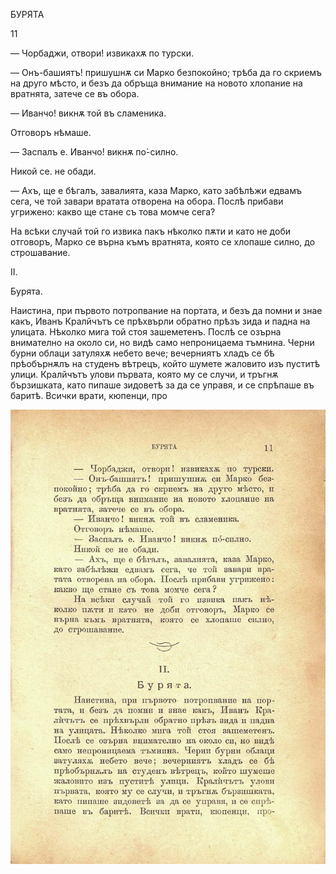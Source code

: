 ﻿БУРЯТА

11

— Чорбаджи, отвори! извикахѫ по турски.

— Онъ-башиятъ! пришушнѫ си Марко безпокойно; трѣба да го скриемъ на друго мѣсто, и безъ да обръща внимание на новото хлопание на вратнята, затече се въ обора.

— Иванчо! викнѫ той въ сламеника.

Отговоръ нѣмаше.

— Заспалъ е. Иванчо! викнѫ по́-силно.

Никой се. не обади.

— Ахъ, ще е бѣгалъ, завалията, каза Марко, като забѣлѣжи едвамъ сега, че той завари вратата отворена на обора. Послѣ прибави угрижено: какво ще стане съ това момче сега?

На всѣки случай той го извика пакъ нѣколко пѫти и като не доби отговоръ, Марко се върна къмъ вратнята, която се хлопаше силно, до строшавание.

II.

Бурята.

Наистина, при първото потропвание на портата, и безъ да помни и знае какъ, Иванъ Кралйчътъ се прѣхвърли обратно прѣзъ зида и падна на улицата. Нѣколко мига той стоя зашеметенъ. Послѣ се озърна внимателно на около си, но видѣ само непроницаема тъмнина. Черни бурни облаци затуляхѫ небето вече; вечерниятъ хладъ се бѣ прѣобърнѫлъ на студенъ вѣтрецъ, който шумете жаловито изъ пуститѣ улици. Кралйчътъ улови първата, която му се случи, и тръгнѫ бързишката, като пипаше зидоветѣ за да се управя, и се спрѣпаше въ баритѣ. Всички врати, кюпенци, про

![original](../images/018.jpg)

